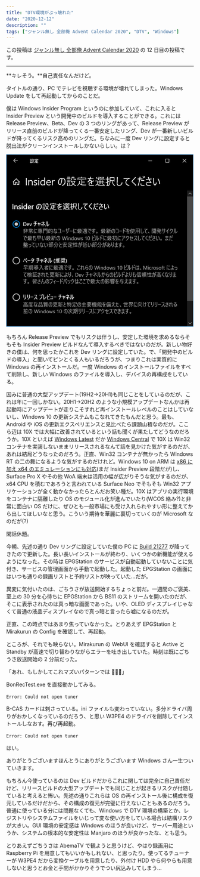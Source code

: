 ```yaml
---
title: "DTV環境がぶっ壊れた"
date: "2020-12-12"
description: ""
tags: ["ジャンル無し 全部俺 Advent Calendar 2020", "DTV", "Windows"]
---
```


この投稿は [ジャンル無し 全部俺 Advent Calendar 2020](https://adventar.org/calendars/5495) の 12 日目の投稿です。

---

**キレそう。**自己責任なんだけど。

タイトルの通り、PC でテレビを視聴する環境が壊れてしまった。Windows Update をして再起動してからのことだ。

僕は Windows Insider Program というのに参加していて、これに入ると Insider Preview という開発中のビルドを導入することができる。これには Release Preview、Beta、Dev の 3 つのリングがあって、Release Preview がリリース直前のビルドが降ってくる一番安定したリング、Dev が一番新しいビルドが降ってくるリスク高めのリングだ。ちなみに一度 Dev リングに設定すると脱出法がクリーンインストールしかないらしい。は？

![](Insider_Preview_Channels.png)

もちろん Release Preview でもリスクは伴うし、安定した環境を求めるならそもそも Insider Preview ビルドなんて導入するべきではないのだが。新しい物好きの僕は、何を思ったかこれを Dev リングに設定していた。で、「開発中のビルドの導入」と聞いてピンとくる人もいるだろうが、つまりこれは実質的に Windows の再インストールだ。一度 Windows のインストールファイルをすべて削除し、新しい Windows のファイルを導入し、デバイスの再構成をしている。

因みに普通の大型アップデート(19H2→20H1)も同じことをしているのだが、これは年に一回しかない。20H1→20H2 のような小規模アップデートなんかは再起動時にアップデートが走りこそすれど再インストールレベルのことはしていないし、Windows 10 の更新システムもこなれてきたもんだと思う。最も、Android や iOS の更新エクスペリエンスと見比べたら課題山積なのだが。ここら辺は 10X では大幅に改善されているという話も聞くが果たしてどうなのだろうか。10X といえば [Windows Latest](https://www.windowslatest.com/) だか [Windows Central](https://www.windowscentral.com/) で 10X は Win32 コンテナを実装しないままリリースされるなんて話を見かけた気がするのだが、あれは結局どうなったのだろう。正直、Win32 コンテナが無かったら Windows RT の二の舞になるような気がするのだけれど。Windows 10 on ARM は [x86 に加え x64 のエミュレーションにも対応](https://blogs.windows.com/windows-insider/2020/12/10/introducing-x64-emulation-in-preview-for-windows-10-on-arm-pcs-to-the-windows-insider-program/)(まだ Insider Preview 段階だが)し、Surface Pro X やその他 WoA 端末は活用の幅が広がりそうな気がするのだが、x64 CPU を積むであろうと言われている Surface Neo でそもそも Win32 アプリケーションが全く動かなかったらとんだお笑い種だ。10X はアプリの実行環境をコンテナに隔離したり OS のモジュール化が進んでいたり(WCOS 絡み?)と非常に面白い OS だけに、ぜひとも一般市場にも受け入れられやすい形に整えてから出してほしいなと思う。こういう期待を華麗に裏切っていくのが Microsoft なのだが(?)

閑話休題。

今朝、先述の通り Dev リングに設定していた僕の PC に [Build 21277](https://blogs.windows.com/windows-insider/2020/12/10/announcing-windows-10-insider-preview-build-21277/) が降ってきたので更新した。長い長いインストールが終わり、いくつかの新機能が使えるようになった。その時は EPGStation のサービスが自動起動していないことに気付き、サービスの管理画面から手動で起動した。起動した EPGStation の画面にはいつも通りの録画リストと予約リストが映っていた...だが。

異変に気付いたのは、ごちうさが放送開始するちょっと前だ。一週間のご褒美、至上の 30 分を心待ちに EPGStation から BS11 のストリームを開いたのだが、そこに表示されたのは真っ暗な画面であった。いや、OLED ディスプレイじゃなくて普通の液晶ディスプレイなので真っ暗と言ったら嘘になるのだが。

正直、この時点ではあまり焦っていなかった。とりあえず EPGStation と Mirakurun の Config を確認して、再起動。

ところが、それでも映らない。Mirakurun の WebUI を確認すると Active と Standby が高速で切り替わりながらエラーを吐き出していた。時刻は既にごちうさ放送開始の 2 分前だった。

「あれ、もしかしてこれマズいパターンでは 🤔🤔🤔」

BonRecTest.exe を直接動かしてみる。

`Error: Could not open tuner`

B-CAS カードは刺さっている。ini ファイルも変わっていない。多分ドライバ周りがおかしくなっているのだろう、と思い W3PE4 のドライバを削除してインストールしなおす。再び再起動。

`Error: Could not open tuner`

はい。

ありがとうございますほんとうにありがとうございます Windows さん一生ついていきます。

もちろん今使っているのは Dev ビルドだからこれに関しては完全に自己責任だけど、リリースビルドの大型アップデートでも同じことが起きるリスクが付随していると考えると怖い。先述の通りこれらは OS の再インストール後に構成を復元しているだけだから、その構成の復元が完璧に行えないこともあるのだろう。普通に使っている分には問題なくても、Windows で DTV 環境の構築とか、レジストリやシステムファイルをいじって変な使い方をしている場合は結構リスクが大きい。GUI 環境の安定感は Windows のほうが良いけど、サーバー用途というか、システムの根本的な安定性は Manjaro のほうが良かったな、とも思う。

とりあえずごちうさは AbemaTV で観ようと思うけど、やはり録画用に Raspberry Pi を用意してもいいかもしれない、と思ったり。使ってるチューナーが W3PE4 だから変換ケーブルを用意したり、外付け HDD やら何やらも用意しないと思うとお金と手間がかかりそうでつい尻込みしてしまう...
